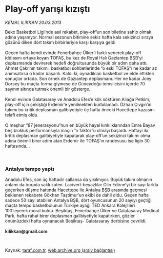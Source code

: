 # Play-off yarışı kızıştı

*KEMAL ILIKKAN 20.03.2013*

<div class="yazi"><p>Beko Basketbol Ligi’nde asıl rekabet, play-off’un son biletine sahip olmak adına yaşanıyor. Normal sezonun bitimine sekiz hafta kala sekizinci sıraya gözünü diken dört takım birbirleriyle karşı karşıya geldi.<br/><br/>Geçen hafta kendi evinde Fenerbahçe Ülker’i farklı yenerek play-off iddiasını ortaya koyan TOFAŞ, bu kez de Royal Halı Gaziantep BŞB’yi deplasmanda devirerek hedefi doğrultusunda büyük bir adım daha attı. Ahmet Çakı’nın takımı, basketbol sohbetlerinde “o eski TOFAŞ”ı ne kadar az anımsatırsa o kadar başarılı. Kaldı ki; oynadıkları basketbol ve elde ettikleri sonuçlar ortada. Son örnek de Gaziantep deplasmanı. Her ne kadar Joey Dorsey bu maçta forma giymese de Güneydoğu temsilcisini içerde 70 sayının altında tutmak önemli bir gösterge.<br/><br/>Kendi evinde Galatasaray ve Anadolu Efes’e kök söktüren Aliağa Petkim, play-off için çekiştiği Erdemir’e yenilmekten kurtulamadı. Özhan Çıvgın’ın takımı bu kritik deplasman galibiyetiyle üç hafta önceki Hacettepe kazasını telafi etmiş oldu.<br/><br/>O meşhur “87 jenerasyonu”nun en büyük hayal kırıklıklarından Emre Bayav beş blokluk performansıyla maçın “x faktör”ü olmayı başardı. Haftayı iki kritik deplasman galibiyetiyle kapatarak play-off’un sekizinci takımı olma adına önemli birer adım atan Erdemir ile TOFAŞ’ın randevusu ise ligin 30. haftasında...<br/><br/><br/></p>
<h3>Antalya tempo yaptı</h3>
<p>Anadolu Efes, son üç haftadır sallansa da yıkılmıyor. Büyük takım olmanın anlamı da burada saklı zaten. Lacivert-beyazlılar Olin Edirne’yi bir sayı farkla geçerken düşme hattında Hacettepe ile Antalya BŞB arasında geçmesi beklenen rekabete Gökhan Taştimur’un ekibi de dahil oldu. Geçen hafta sadece 50 sayı atabilen Antalya BŞB, dört oyuncusunun 20 sayıyı geçtiği maçta tempo basketbolunun Türkiye ayağı TED Ankara Kolejlileri 100’leyerek moral buldu. Beşiktaş, Fenerbahçe Ülker ve Galatasaray Medical Park, hafta rahat birer deplasman galibiyetiyle kapatırken, gözler önümüzdeki hafta oynanacak Beşiktaş- Galatasaray derbisine çevrildi.<br/><br/><strong>kilikkan@gmail.com</strong></p><br/>
</div>

Kaynak: [taraf.com.tr](http://www.taraf.com.tr/kemal-ilikkan/makale-play-off-yarisi-kizisti.htm), [web.archive.org (arşiv bağlantısı)](http://web.archive.org/web/20131107114509/http://www.taraf.com.tr/kemal-ilikkan/makale-play-off-yarisi-kizisti.htm)
